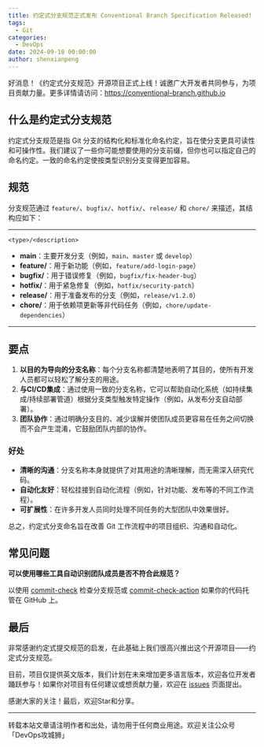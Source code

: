 ```yaml
---
title: 约定式分支规范正式发布 Conventional Branch Specification Released!
tags:
  - Git
categories:
  - DevOps
date: 2024-09-18 00:00:00
author: shenxianpeng
---
```


好消息！《约定式分支规范》开源项目正式上线！诚邀广大开发者共同参与，为项目贡献力量。更多详情请访问：https://conventional-branch.github.io

## 什么是约定式分支规范

约定式分支规范是指 Git 分支的结构化和标准化命名约定，旨在使分支更具可读性和可操作性。我们建议了一些你可能想要使用的分支前缀，但你也可以指定自己的命名约定。一致的命名约定使按类型识别分支变得更加容易。


## 规范

分支规范通过 `feature/`、`bugfix/`、`hotfix/`、`release/` 和 `chore/` 来描述，其结构应如下：

---

```
<type>/<description>
```

* **main**：主要开发分支（例如，`main`、`master` 或 `develop`）
* **feature/**：用于新功能（例如，`feature/add-login-page`）
* **bugfix/**：用于错误修复（例如，`bugfix/fix-header-bug`）
* **hotfix/**：用于紧急修复（例如，`hotfix/security-patch`）
* **release/**：用于准备发布的分支（例如，`release/v1.2.0`）
* **chore/**：用于依赖项更新等非代码任务（例如，`chore/update-dependencies`）

---

## 要点

1. **以目的为导向的分支名称**：每个分支名称都清楚地表明了其目的，使所有开发人员都可以轻松了解分支的用途。
2. **与CI/CD集成**：通过使用一致的分支名称，它可以帮助自动化系统（如持续集成/持续部署管道）根据分支类型触发特定操作（例如，从发布分支自动部署）。
3. **团队协作**：通过明确分支目的、减少误解并使团队成员更容易在任务之间切换而不会产生混淆，它鼓励团队内部的协作。

### 好处

* **清晰的沟通**：分支名称本身就提供了对其用途的清晰理解，而无需深入研究代码。
* **自动化友好**：轻松挂接到自动化流程（例如，针对功能、发布等的不同工作流程）。
* **可扩展性**：在许多开发人员同时处理不同任务的大型团队中效果很好。

总之，约定式分支命名旨在改善 Git 工作流程中的项目组织、沟通和自动化。

## 常见问题

**可以使用哪些工具自动识别团队成员是否不符合此规范？**

以使用 [commit-check](https://github.com/commit-check/commit-check) 检查分支规范或 [commit-check-action](https://github.com/commit-check/commit-check-action) 如果你的代码托管在 GitHub 上。

## 最后

非常感谢约定式提交规范的启发，在此基础上我们很高兴推出这个开源项目——约定式分支规范。

目前，项目仅提供英文版本，我们计划在未来增加更多语言版本，欢迎各位开发者踊跃参与！如果你对项目有任何建议或想贡献力量，欢迎在 [issues](https://github.com/conventional-branch/conventional-branch/issues) 页面提出。

感谢大家的关注！最后，欢迎Star和分享。

---

转载本站文章请注明作者和出处，请勿用于任何商业用途。欢迎关注公众号「DevOps攻城狮」
